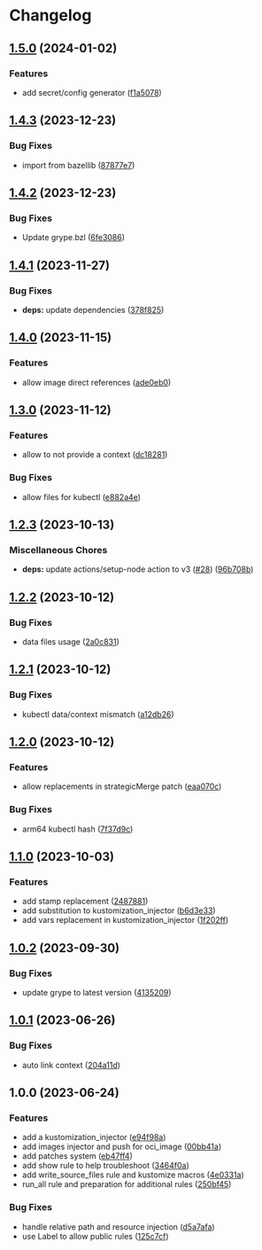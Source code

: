 # Changelog

## [1.5.0](https://github.com/loopingz/rules_k8s_cd/compare/v1.4.3...v1.5.0) (2024-01-02)


### Features

* add secret/config generator ([f1a5078](https://github.com/loopingz/rules_k8s_cd/commit/f1a507890d048012807e97e88c165b848aa479a5))

## [1.4.3](https://github.com/loopingz/rules_k8s_cd/compare/v1.4.2...v1.4.3) (2023-12-23)


### Bug Fixes

* import from bazellib ([87877e7](https://github.com/loopingz/rules_k8s_cd/commit/87877e71892dc0fcc261300a06421fe9c9dd62b0))

## [1.4.2](https://github.com/loopingz/rules_k8s_cd/compare/v1.4.1...v1.4.2) (2023-12-23)


### Bug Fixes

* Update grype.bzl ([6fe3086](https://github.com/loopingz/rules_k8s_cd/commit/6fe3086dcb8c9418b9eddef243be3c6c69000b6a))

## [1.4.1](https://github.com/loopingz/rules_k8s_cd/compare/v1.4.0...v1.4.1) (2023-11-27)


### Bug Fixes

* **deps:** update dependencies ([378f825](https://github.com/loopingz/rules_k8s_cd/commit/378f82541ba42b07df457238b9f47b65cb5d91a1))

## [1.4.0](https://github.com/loopingz/rules_k8s_cd/compare/v1.3.0...v1.4.0) (2023-11-15)


### Features

* allow image direct references ([ade0eb0](https://github.com/loopingz/rules_k8s_cd/commit/ade0eb0ee4f08f98aa22829e4819a02e40f75c07))

## [1.3.0](https://github.com/loopingz/rules_k8s_cd/compare/v1.2.3...v1.3.0) (2023-11-12)


### Features

* allow to not provide a context ([dc18281](https://github.com/loopingz/rules_k8s_cd/commit/dc182812e1a21fad98735dceae44be59babddafd))


### Bug Fixes

* allow files for kubectl ([e882a4e](https://github.com/loopingz/rules_k8s_cd/commit/e882a4e03ec860899fce84ce0152d05925aede83))

## [1.2.3](https://github.com/loopingz/rules_k8s_cd/compare/v1.2.2...v1.2.3) (2023-10-13)


### Miscellaneous Chores

* **deps:** update actions/setup-node action to v3 ([#28](https://github.com/loopingz/rules_k8s_cd/issues/28)) ([96b708b](https://github.com/loopingz/rules_k8s_cd/commit/96b708b28854b741c39800ac460045529d465469))

## [1.2.2](https://github.com/loopingz/rules_k8s_cd/compare/v1.2.1...v1.2.2) (2023-10-12)


### Bug Fixes

* data files usage ([2a0c831](https://github.com/loopingz/rules_k8s_cd/commit/2a0c831960582cf0d4ffe5ec0fe3c9c198d9b535))

## [1.2.1](https://github.com/loopingz/rules_k8s_cd/compare/v1.2.0...v1.2.1) (2023-10-12)


### Bug Fixes

* kubectl data/context mismatch ([a12db26](https://github.com/loopingz/rules_k8s_cd/commit/a12db26a7e3fb11a2c93695edc0a63fe763b7ee9))

## [1.2.0](https://github.com/loopingz/rules_k8s_cd/compare/v1.1.0...v1.2.0) (2023-10-12)


### Features

* allow replacements in strategicMerge patch ([eaa070c](https://github.com/loopingz/rules_k8s_cd/commit/eaa070ccf3dcf109b6ab7a1b2aa6e578b933622d))


### Bug Fixes

* arm64 kubectl hash ([7f37d9c](https://github.com/loopingz/rules_k8s_cd/commit/7f37d9c15914b68c0e4a42cbd4adfe3bd7f93581))

## [1.1.0](https://github.com/loopingz/rules_k8s_cd/compare/v1.0.2...v1.1.0) (2023-10-03)


### Features

* add stamp replacement ([2487881](https://github.com/loopingz/rules_k8s_cd/commit/24878819e6b01601aaea3a28035c09d003901031))
* add substitution to kustomization_injector ([b6d3e33](https://github.com/loopingz/rules_k8s_cd/commit/b6d3e334fe10b205a2786eaf1b1be8cc0fcc22d2))
* add vars replacement in kustomization_injector ([1f202ff](https://github.com/loopingz/rules_k8s_cd/commit/1f202ff2ce75aa9465e784fd8d40b690aa1501ef))

## [1.0.2](https://github.com/loopingz/rules_k8s_cd/compare/v1.0.1...v1.0.2) (2023-09-30)


### Bug Fixes

* update grype to latest version ([4135209](https://github.com/loopingz/rules_k8s_cd/commit/4135209f203697c38d9186f9b40e6035fdb98f23))

## [1.0.1](https://github.com/loopingz/rules_k8s_cd/compare/v1.0.0...v1.0.1) (2023-06-26)


### Bug Fixes

* auto link context ([204a11d](https://github.com/loopingz/rules_k8s_cd/commit/204a11d89271bf3e53d915fe947f9b8bab4813d8))

## 1.0.0 (2023-06-24)


### Features

* add a kustomization_injector ([e94f98a](https://github.com/loopingz/rules_k8s_cd/commit/e94f98a110f1e7c71161cc8738b6913c2145a79a))
* add images injector and push for oci_image ([00bb41a](https://github.com/loopingz/rules_k8s_cd/commit/00bb41a9f61d21bd6832f76879401a98ad6d4476))
* add patches system ([eb47ff4](https://github.com/loopingz/rules_k8s_cd/commit/eb47ff440fa4f4f60befdf0e9b40785cc02a67d4))
* add show rule to help troubleshoot ([3464f0a](https://github.com/loopingz/rules_k8s_cd/commit/3464f0a1eae53e222e0c0a92e25d3e52a86a03f2))
* add write_source_files rule and kustomize macros ([4e0331a](https://github.com/loopingz/rules_k8s_cd/commit/4e0331a37d2ce8f6f887c39de57aae60d2317376))
* run_all rule and preparation for additional rules ([250bf45](https://github.com/loopingz/rules_k8s_cd/commit/250bf45fde359bf36b5469e7764303ae385c603a))


### Bug Fixes

* handle relative path and resource injection ([d5a7afa](https://github.com/loopingz/rules_k8s_cd/commit/d5a7afa33c650a46535ae9b5459c9afd6ed7360d))
* use Label to allow public rules ([125c7cf](https://github.com/loopingz/rules_k8s_cd/commit/125c7cf20d5d1827810bf1b0e2f6253ee8a0b221))
